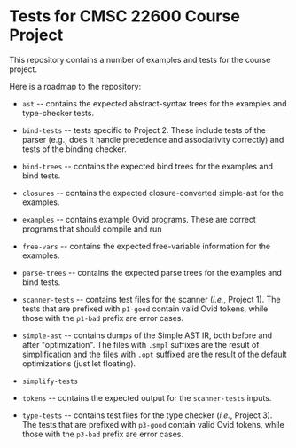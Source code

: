 # Tests for CMSC 22600 Course Project

This repository contains a number of examples and tests for the course
project.

Here is a roadmap to the repository:

* `ast` -- contains the expected abstract-syntax trees for the examples
  and type-checker tests.

* `bind-tests` -- tests specific to Project 2.  These include tests of the
  parser (e.g., does it handle precedence and associativity correctly) and
  tests of the binding checker.

* `bind-trees` -- contains the expected bind trees for the examples and
  bind tests.

* `closures` -- contains the expected closure-converted simple-ast
  for the examples.

* `examples` -- contains example Ovid programs.  These are correct programs
  that should compile and run

* `free-vars` -- contains the expected free-variable information for the
  examples.

* `parse-trees` -- contains the expected parse trees for the examples and
  bind tests.

* `scanner-tests` -- contains test files for the scanner (*i.e.*, Project 1).
  The tests that are prefixed with `p1-good` contain valid Ovid tokens, while
  those with the `p1-bad` prefix are error cases.

* `simple-ast` -- contains dumps of the Simple AST IR, both before and after
  "optimization".  The files with `.smpl` suffixes are the result of simplification
  and the files with `.opt` suffixed are the result of the default optimizations
  (just let floating).

* `simplify-tests`

* `tokens` -- contains the expected output for the `scanner-tests` inputs.

* `type-tests` -- contains test files for the type checker (*i.e.*, Project 3).
  The tests that are prefixed with `p3-good` contain valid Ovid tokens, while
  those with the `p3-bad` prefix are error cases.

